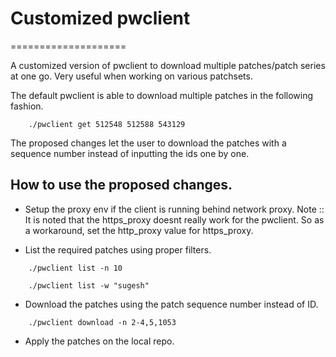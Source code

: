 # Customized pwclient
====================

A customized version of pwclient to download  multiple patches/patch series
at one go. Very useful when working on various patchsets.

The default pwclient is able to download multiple patches in the following fashion.

```
    ./pwclient get 512548 512588 543129
```

The proposed changes let the user to download the patches with a sequence number instead
of inputting the ids one by one.

## How to use the proposed changes.

* Setup the proxy env if the client is running behind network proxy.
  Note :: It is noted that the https_proxy doesnt really work for the pwclient.
  So as a workaround, set the http_proxy value for https_proxy.

* List the required patches using proper filters.

```
    ./pwclient list -n 10
```

```
    ./pwclient list -w "sugesh"
```

* Download the patches using the patch sequence number instead of ID.

```
    ./pwclient download -n 2-4,5,1053
```

* Apply the patches on the local repo.

